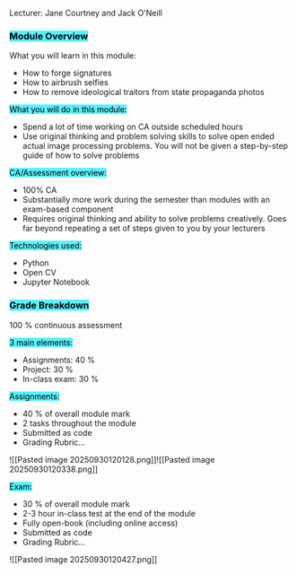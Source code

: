 Lecturer: Jane Courtney and Jack O'Neill

### <mark style="background: #00ECFFA6;">Module Overview</mark>

What you will learn in this module:  
- How to forge signatures  
- How to airbrush selfies  
- How to remove ideological traitors from state propaganda photos  

<mark style="background: #00ECFFA6;">What you will do in this module:</mark>  
- Spend a lot of time working on CA outside scheduled hours  
- Use original thinking and problem solving skills to solve open ended actual image processing problems. You will not be given a step-by-step guide of how to solve problems  

<mark style="background: #00ECFFA6;">CA/Assessment overview:</mark>
- 100% CA  
- Substantially more work during the semester than modules with an exam-based component  
- Requires original thinking and ability to solve problems creatively. Goes far beyond repeating a set of steps given to you by your lecturers  

<mark style="background: #00ECFFA6;">Technologies used:</mark>
- Python  
- Open CV 
- Jupyter Notebook

### <mark style="background: #00ECFFA6;">Grade Breakdown</mark>

100 % continuous assessment  

<mark style="background: #00ECFFA6;">3 main elements:</mark>
- Assignments: 40 %  
- Project: 30 %  
- In-class exam: 30 %

<mark style="background: #00ECFFA6;">Assignments:</mark>
- 40 % of overall module mark  
- 2 tasks throughout the module  
- Submitted as code  
- Grading Rubric...

![[Pasted image 20250930120128.png]]![[Pasted image 20250930120338.png]]

<mark style="background: #00ECFFA6;">Exam:</mark>
- 30 % of overall module mark  
- 2-3 hour in-class test at the end of the module  
- Fully open-book (including online access)  
- Submitted as code  
- Grading Rubric...

![[Pasted image 20250930120427.png]]